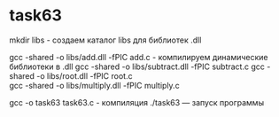 # task63
 mkdir libs - создаем каталог libs для библиотек .dll  
   
 gcc -shared -o libs/add.dll -fPIC add.c - компилируем динамические библиотеки в .dll 
 gcc -shared -o libs/subtract.dll -fPIC subtract.c 
 gcc -shared -o libs/root.dll -fPIC root.c  
 gcc -shared -o libs/multiply.dll -fPIC multiply.c

 gcc -o task63 task63.c - компиляция
 ./task63 — запуск программы
